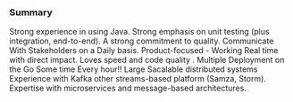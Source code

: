 ### Summary
Strong experience in using Java.
Strong emphasis on unit testing (plus integration, end-to-end). 
A strong commitment to quality.
Communicate With Stakeholders on a Daily basis.
Product-focused  - Working Real time with direct impact.
Loves speed and code quality . 
Multiple Deployment on the Go Some time Every hour!!
Large Sacalable distributed systems
Experience with Kafka other streams-based platform (Samza, Storm).
Expertise with microservices and message-based architectures.
